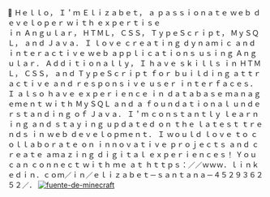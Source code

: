 👋 Ｈｅｌｌｏ， Ｉ＇ｍ Ｅｌｉｚａｂｅｔ， ａ  ｐａｓｓｉｏｎａｔｅ  ｗｅｂ  ｄｅｖｅｌｏｐｅｒ  ｗｉｔｈ  ｅｘｐｅｒｔｉｓｅ  
ｉｎ  Ａｎｇｕｌａｒ，  ＨＴＭＬ，  ＣＳＳ，  ＴｙｐｅＳｃｒｉｐｔ，  ＭｙＳＱＬ，  ａｎｄ  Ｊａｖａ．  Ｉ  ｌｏｖｅ  ｃｒｅａｔｉｎｇ  ｄｙｎａｍｉｃ 
 ａｎｄ  ｉｎｔｅｒａｃｔｉｖｅ  ｗｅｂ  ａｐｐｌｉｃａｔｉｏｎｓ  ｕｓｉｎｇ  Ａｎｇｕｌａｒ．  Ａｄｄｉｔｉｏｎａｌｌｙ，  Ｉ  ｈａｖｅ  ｓｋｉｌｌｓ 
 ｉｎ  ＨＴＭＬ，  ＣＳＳ，  ａｎｄ  ＴｙｐｅＳｃｒｉｐｔ  ｆｏｒ  ｂｕｉｌｄｉｎｇ  ａｔｔｒａｃｔｉｖｅ  ａｎｄ  ｒｅｓｐｏｎｓｉｖｅ  ｕｓｅｒ  ｉｎｔｅｒｆａｃｅｓ．
 Ｉ  ａｌｓｏ  ｈａｖｅ  ｅｘｐｅｒｉｅｎｃｅ  ｉｎ  ｄａｔａｂａｓｅ  ｍａｎａｇｅｍｅｎｔ  ｗｉｔｈ  ＭｙＳＱＬ  ａｎｄ  ａ  ｆｏｕｎｄａｔｉｏｎａｌ
 ｕｎｄｅｒｓｔａｎｄｉｎｇ  ｏｆ  Ｊａｖａ．  Ｉ＇ｍ  ｃｏｎｓｔａｎｔｌｙ  ｌｅａｒｎｉｎｇ  ａｎｄ  ｓｔａｙｉｎｇ  ｕｐｄａｔｅｄ  ｏｎ  ｔｈｅ  ｌａｔｅｓｔ 
 ｔｒｅｎｄｓ  ｉｎ  ｗｅｂ  ｄｅｖｅｌｏｐｍｅｎｔ．  Ｉ  ｗｏｕｌｄ  ｌｏｖｅ  ｔｏ  ｃｏｌｌａｂｏｒａｔｅ  ｏｎ  ｉｎｎｏｖａｔｉｖｅ  ｐｒｏｊｅｃｔｓ  ａｎｄ 
ｃｒｅａｔｅ ａｍａｚｉｎｇ ｄｉｇｉｔａｌ ｅｘｐｅｒｉｅｎｃｅｓ！ Ｙｏｕ ｃａｎ ｃｏｎｎｅｃｔ ｗｉｔｈ ｍｅ ａｔ
 ｈｔｔｐｓ：／／ｗｗｗ．ｌｉｎｋｅｄｉｎ．ｃｏｍ／ｉｎ／ｅｌｉｚａｂｅｔ－ｓａｎｔａｎａ－４５２９３６２５２／．
<a href="https://fontmeme.com/es/fuente-de-minecraft/"><img src="https://fontmeme.com/permalink/230627/oversize.png" alt="fuente-de-minecraft" border="0"></a>
